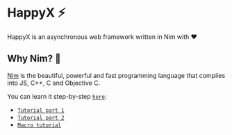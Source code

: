 # HappyX ⚡

HappyX is an asynchronous web framework written in Nim with ❤

## Why Nim? 👑

[Nim](nim-lang.org) is the beautiful, powerful and fast programming language that compiles into JS, C++, C and Objective C.

You can learn it step-by-step [`here`](https://nim-lang.org/documentation.html):

- [`Tutorial part 1`](https://nim-lang.org/docs/tut1.html)
- [`Tutorial part 2`](https://nim-lang.org/docs/tut2.html)
- [`Macro tutorial`](https://nim-lang.org/docs/tut3.html)


